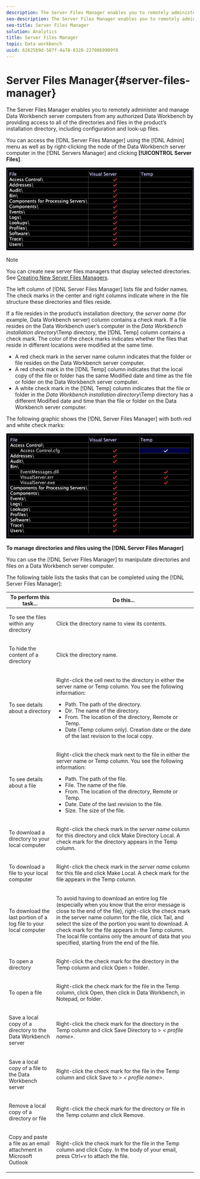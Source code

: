 ```yaml
---
description: The Server Files Manager enables you to remotely administer and manage Data Workbench server computers from any authorized Data Workbench by providing access to all of the directories and files in the product’s installation directory, including configuration and look-up files.
seo-description: The Server Files Manager enables you to remotely administer and manage Data Workbench server computers from any authorized Data Workbench by providing access to all of the directories and files in the product’s installation directory, including configuration and look-up files.
seo-title: Server Files Manager
solution: Analytics
title: Server Files Manager
topic: Data workbench
uuid: 62625b9d-587f-4a78-8328-2270869909f8
---
```


# Server Files Manager{#server-files-manager}

The Server Files Manager enables you to remotely administer and manage Data Workbench server computers from any authorized Data Workbench by providing access to all of the directories and files in the product’s installation directory, including configuration and look-up files.

You can access the [!DNL Server Files Manager] using the [!DNL Admin] menu as well as by right-clicking the node of the Data Workbench server computer in the [!DNL Servers Manager] and clicking **[!UICONTROL Server Files]**.

![](assets/vis_FileManager.png)

>[!NOTE]
>
>You can create new server files managers that display selected directories. See [Creating New Server Files Managers](../../../home/c-get-started/c-intf-anlys-ftrs/c-cstm-prof-files-mgrs/c-new-svr-files-mgrs.md#concept-6e8f63273109443699a8f61b1a2ea816).

The left column of [!DNL Server Files Manager] lists file and folder names. The check marks in the center and right columns indicate where in the file structure these directories and files reside.

If a file resides in the product’s installation directory, the *server name* (for example, Data Workbench server) column contains a check mark. If a file resides on the Data Workbench user’s computer in the *Data Workbench installation directory*\Temp directory, the [!DNL Temp] column contains a check mark. The color of the check marks indicates whether the files that reside in different locations were modified at the same time.

* A red check mark in the server name column indicates that the folder or file resides on the Data Workbench server computer. 
* A red check mark in the [!DNL Temp] column indicates that the local copy of the file or folder has the same Modified date and time as the file or folder on the Data Workbench server computer. 
* A white check mark in the [!DNL Temp] column indicates that the file or folder in the *Data Workbench installation directory*\Temp directory has a different Modified date and time than the file or folder on the Data Workbench server computer.

The following graphic shows the [!DNL Server Files Manager] with both red and white check marks:

![](assets/vis_FileManager_RedWhiteChecks.png)

**To manage directories and files using the [!DNL Server Files Manager]**

You can use the [!DNL Server Files Manager] to manipulate directories and files on a Data Workbench server computer.

The following table lists the tasks that can be completed using the [!DNL Server Files Manager]:

<table id="table_D217AE5A878542EC8B604812A61819C3"> 
 <thead> 
  <tr> 
   <th colname="col1" class="entry"> To perform this task... </th> 
   <th colname="col2" class="entry"> Do this... </th> 
  </tr> 
 </thead>
 <tbody> 
  <tr> 
   <td colname="col1"> <p>To see the files within any directory </p> </td> 
   <td colname="col2"> <p>Click the directory name to view its contents. </p> </td> 
  </tr> 
  <tr> 
   <td colname="col1"> <p>To hide the content of a directory </p> </td> 
   <td colname="col2"> <p>Click the directory name. </p> </td> 
  </tr> 
  <tr> 
   <td colname="col1"> <p>To see details about a directory </p> </td> 
   <td colname="col2"> <p>Right-click the cell next to the directory in either the server name or <span class="wintitle"> Temp</span> column. You see the following information: </p> 
    <ul id="ul_2DA5C8D0E95F4BCC8F7E25D05F00EB02"> 
     <li id="li_3FDECC14D62543B183C3509C338DF432">Path. The path of the directory. </li> 
     <li id="li_9CF3989FD9E2427995F070E043FAD02C">Dir. The name of the directory. </li> 
     <li id="li_68AAA11907404D0BBF407ECD7CA2E467">From. The location of the directory, Remote or Temp. </li> 
     <li id="li_CB4AEEC89E424868B758465EC0B701B5">Date (Temp column only). Creation date or the date of the last revision to the local copy. </li> 
    </ul> </td> 
  </tr> 
  <tr> 
   <td colname="col1"> <p>To see details about a file </p> </td> 
   <td colname="col2"> <p>Right-click the check mark next to the file in either the server name or <span class="wintitle"> Temp</span> column. You see the following information: </p> <p> 
     <ul id="ul_C4E6CB86D1774D739B5ECF48AF8DB628"> 
      <li id="li_7A6D39CF8C064FDDAB87F8D4E50FA832">Path. The path of the file. </li> 
      <li id="li_9C735B6F0A2541F1992B845359C3685A">File. The name of the file. </li> 
      <li id="li_3EB903E4F4C44A6093732C588F0125EF">From. The location of the directory, Remote or Temp. </li> 
      <li id="li_C1FED4F98F854D5892DBAD9F9E1D47B8">Date. Date of the last revision to the file. </li> 
      <li id="li_7477C727C62F4406BB2026063E41F2AE">Size. The size of the file. </li> 
     </ul> </p> </td> 
  </tr> 
  <tr> 
   <td colname="col1"> <p>To download a directory to your local computer </p> </td> 
   <td colname="col2"> <p>Right-click the check mark in the <i>server name</i> column for this directory and click <span class="uicontrol"> Make Directory Local</span>. A check mark for the directory appears in the <span class="wintitle"> Temp</span> column. </p> </td> 
  </tr> 
  <tr> 
   <td colname="col1"> <p>To download a file to your local computer </p> </td> 
   <td colname="col2"> <p>Right-click the check mark in the <i>server name</i> column for this file and click <span class="uicontrol"> Make Local</span>. A check mark for the file appears in the <span class="wintitle"> Temp</span> column. </p> </td> 
  </tr> 
  <tr> 
   <td colname="col1"> <p>To download the last portion of a log file to your local computer </p> </td> 
   <td colname="col2"> <p>To avoid having to download an entire log file (especially when you know that the error message is close to the end of the file), right-click the check mark in the server name column for the file, click <span class="uicontrol"> Tail</span>, and select the size of the portion you want to download. A check mark for the file appears in the <span class="wintitle"> Temp</span> column. The local file contains only the amount of data that you specified, starting from the end of the file. </p> </td> 
  </tr> 
  <tr> 
   <td colname="col1"> <p>To open a directory </p> </td> 
   <td colname="col2"> <p>Right-click the check mark for the directory in the <span class="wintitle"> Temp</span> column and click <span class="uicontrol"> Open</span> &gt; <span class="uicontrol"> folder</span>. </p> </td> 
  </tr> 
  <tr> 
   <td colname="col1"> <p>To open a file </p> </td> 
   <td colname="col2"> <p>Right-click the check mark for the file in the <span class="wintitle"> Temp</span> column, click <span class="uicontrol"> Open</span>, then click in <span class="uicontrol"> Data Workbench</span>, <span class="uicontrol"> in Notepad</span>, or <span class="uicontrol"> folder</span>. </p> </td> 
  </tr> 
  <tr> 
   <td colname="col1"> <p>Save a local copy of a directory to the Data Workbench server </p> </td> 
   <td colname="col2"> <p>Right-click the check mark for the directory in the <span class="wintitle"> Temp</span> column and click <span class="uicontrol"> Save Directory to</span> &gt; <i>&lt;<span class="uicontrol"> profile name</span>&gt;</i>. </p> </td> 
  </tr> 
  <tr> 
   <td colname="col1"> <p>Save a local copy of a file to the Data Workbench server </p> </td> 
   <td colname="col2"> <p>Right-click the check mark for the file in the <span class="wintitle"> Temp</span> column and click <span class="uicontrol"> Save to</span> &gt; <i>&lt;<span class="uicontrol"> profile name</span>&gt;</i>. </p> </td> 
  </tr> 
  <tr> 
   <td colname="col1"> <p>Remove a local copy of a directory or file </p> </td> 
   <td colname="col2"> <p>Right-click the check mark for the directory or file in the <span class="wintitle"> Temp</span> column and click <span class="uicontrol"> Remove</span>. </p> </td> 
  </tr> 
  <tr> 
   <td colname="col1"> <p>Copy and paste a file as an email attachment in Microsoft Outlook </p> </td> 
   <td colname="col2"> <p>Right-click the check mark for the file in the <span class="wintitle"> Temp</span> column and click <span class="uicontrol"> Copy</span>. In the body of your email, press Ctrl+v to attach the file. </p> </td> 
  </tr> 
 </tbody> 
</table>


